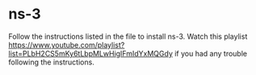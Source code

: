 # ns-3

Follow the instructions listed in the file to install ns-3. 
Watch this playlist https://www.youtube.com/playlist?list=PLbH2CS5mKy6tLbpMLwHigIFmIdYxMQGdy if you had any trouble following the instructions.

